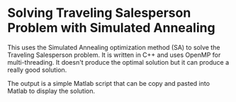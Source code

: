 # Solving Traveling Salesperson Problem with Simulated Annealing

This uses the Simulated Annealing optimization method (SA) to solve
the Traveling Salesperson problem. It is written in C++ and uses
OpenMP for multi-threading. It doesn't produce the optimal solution
but it can produce a really good solution.

The output is a simple Matlab script that can be copy and pasted
into Matlab to display the solution.
